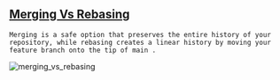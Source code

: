 ## [Merging Vs Rebasing](https://www.atlassian.com/git/tutorials/merging-vs-rebasing#the-golden-rule-of-rebasing)

`Merging is a safe option that preserves the entire history of your repository, while rebasing creates a linear history by moving your feature branch onto the tip of main .`

![merging_vs_rebasing](https://wac-cdn.atlassian.com/dam/jcr:15447956-9d33-4817-9dc6-fd6c86f24240/hero.svg?cdnVersion=520)

